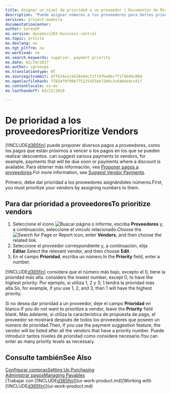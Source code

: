 ```yaml
---
title: Asignar un nivel de prioridad a un proveedor | Documentos de Microsoft
description: "Puede asignar números a los proveedores para darles prioridad y facilitar las sugerencias de pago en Business Central."
services: project-madeira
documentationcenter: 
author: SorenGP
ms.service: dynamics365-business-central
ms.topic: article
ms.devlang: na
ms.tgt_pltfrm: na
ms.workload: na
ms.search.keywords: supplier, payment priority
ms.date: 03/29/2017
ms.author: sgroespe
ms.translationtype: HT
ms.sourcegitcommit: d7fb34e1c9428a64c71ff47be8bcff174649c00d
ms.openlocfilehash: f7834f0f99b775125425eb7209c3c648de4ccd1f
ms.contentlocale: es-mx
ms.lasthandoff: 03/22/2018

---
```

# <a name="prioritize-vendors"></a><span data-ttu-id="4d8e5-103">De prioridad a los proveedores</span><span class="sxs-lookup"><span data-stu-id="4d8e5-103">Prioritize Vendors</span></span>
[!INCLUDE[d365fin](includes/d365fin_md.md)]<span data-ttu-id="4d8e5-104"> puede proponer diversos pagos a proveedores, como los pagos que están próximos a vencer o los pagos en los que se pueden realizar descuentos.</span><span class="sxs-lookup"><span data-stu-id="4d8e5-104"> can suggest various payments to vendors, for example, payments that will be due soon or payments where a discount is available.</span></span> <span data-ttu-id="4d8e5-105">Para obtener más información, vea [Proponer pagos a proveedores](payables-how-suggest-vendor-payments.md).</span><span class="sxs-lookup"><span data-stu-id="4d8e5-105">For more information, see [Suggest Vendor Payments](payables-how-suggest-vendor-payments.md).</span></span>

<span data-ttu-id="4d8e5-106">Primero, debe dar prioridad a los proveedores asignándoles números.</span><span class="sxs-lookup"><span data-stu-id="4d8e5-106">First, you must prioritize your vendors by assigning numbers to them.</span></span>

## <a name="to-prioritize-vendors"></a><span data-ttu-id="4d8e5-107">Para dar prioridad a proveedores</span><span class="sxs-lookup"><span data-stu-id="4d8e5-107">To prioritize vendors</span></span>
1. <span data-ttu-id="4d8e5-108">Seleccione el icono ![Buscar página o informe](media/ui-search/search_small.png "icono Buscar página o informe"), escriba **Proveedores** y, a continuación, seleccione el vínculo relacionado.</span><span class="sxs-lookup"><span data-stu-id="4d8e5-108">Choose the ![Search for Page or Report](media/ui-search/search_small.png "Search for Page or Report icon") icon, enter **Vendors**, and then choose the related link.</span></span>
2. <span data-ttu-id="4d8e5-109">Seleccione el proveedor correspondiente y, a continuación, elija **Editar**.</span><span class="sxs-lookup"><span data-stu-id="4d8e5-109">Select the relevant vendor, and then choose **Edit**.</span></span>
3. <span data-ttu-id="4d8e5-110">En el campo **Prioridad**, escriba un número.</span><span class="sxs-lookup"><span data-stu-id="4d8e5-110">In the **Priority** field, enter a number.</span></span>

[!INCLUDE[d365fin](includes/d365fin_md.md)]<span data-ttu-id="4d8e5-111"> considera que el número más bajo, excepto el 0, tiene la prioridad más alta.</span><span class="sxs-lookup"><span data-stu-id="4d8e5-111"> considers the lowest number, except 0, to have the highest priority.</span></span> <span data-ttu-id="4d8e5-112">Por ejemplo, si utiliza 1, 2 y 3; 1 tendrá la prioridad más alta.</span><span class="sxs-lookup"><span data-stu-id="4d8e5-112">So, for example, if you use 1, 2, and 3, then 1 will have the highest priority.</span></span>

<span data-ttu-id="4d8e5-113">Si no desea dar prioridad a un proveedor, deje el campo **Prioridad** en blanco.</span><span class="sxs-lookup"><span data-stu-id="4d8e5-113">If you do not want to prioritize a vendor, leave the **Priority** field blank.</span></span> <span data-ttu-id="4d8e5-114">Más adelante, si utiliza la característica de propuesta de pago, el proveedor se mostrará después de todos los proveedores que poseen un número de prioridad.</span><span class="sxs-lookup"><span data-stu-id="4d8e5-114">Then, if you use the payment suggestion feature, the vendor will be listed after all the vendors that have a priority number.</span></span> <span data-ttu-id="4d8e5-115">Puede introducir tantos niveles de prioridad como considere necesario.</span><span class="sxs-lookup"><span data-stu-id="4d8e5-115">You can enter as many priority levels as necessary.</span></span>

## <a name="see-also"></a><span data-ttu-id="4d8e5-116">Consulte también</span><span class="sxs-lookup"><span data-stu-id="4d8e5-116">See Also</span></span>
[<span data-ttu-id="4d8e5-117">Configurar compras</span><span class="sxs-lookup"><span data-stu-id="4d8e5-117">Setting Up Purchasing</span></span>](purchasing-setup-purchasing.md)  
[<span data-ttu-id="4d8e5-118">Administrar pagos</span><span class="sxs-lookup"><span data-stu-id="4d8e5-118">Managing Payables</span></span>](payables-manage-payables.md)  
<span data-ttu-id="4d8e5-119">[Trabajar con [!INCLUDE[d365fin](includes/d365fin_md.md)]](ui-work-product.md)</span><span class="sxs-lookup"><span data-stu-id="4d8e5-119">[Working with [!INCLUDE[d365fin](includes/d365fin_md.md)]](ui-work-product.md)</span></span>

